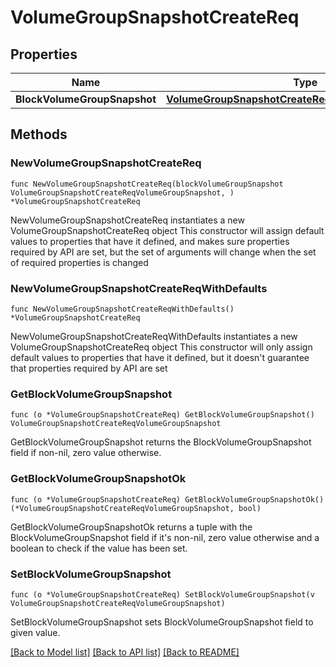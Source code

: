 # VolumeGroupSnapshotCreateReq

## Properties

Name | Type | Description | Notes
------------ | ------------- | ------------- | -------------
**BlockVolumeGroupSnapshot** | [**VolumeGroupSnapshotCreateReqVolumeGroupSnapshot**](VolumeGroupSnapshotCreateReqVolumeGroupSnapshot.md) |  | 

## Methods

### NewVolumeGroupSnapshotCreateReq

`func NewVolumeGroupSnapshotCreateReq(blockVolumeGroupSnapshot VolumeGroupSnapshotCreateReqVolumeGroupSnapshot, ) *VolumeGroupSnapshotCreateReq`

NewVolumeGroupSnapshotCreateReq instantiates a new VolumeGroupSnapshotCreateReq object
This constructor will assign default values to properties that have it defined,
and makes sure properties required by API are set, but the set of arguments
will change when the set of required properties is changed

### NewVolumeGroupSnapshotCreateReqWithDefaults

`func NewVolumeGroupSnapshotCreateReqWithDefaults() *VolumeGroupSnapshotCreateReq`

NewVolumeGroupSnapshotCreateReqWithDefaults instantiates a new VolumeGroupSnapshotCreateReq object
This constructor will only assign default values to properties that have it defined,
but it doesn't guarantee that properties required by API are set

### GetBlockVolumeGroupSnapshot

`func (o *VolumeGroupSnapshotCreateReq) GetBlockVolumeGroupSnapshot() VolumeGroupSnapshotCreateReqVolumeGroupSnapshot`

GetBlockVolumeGroupSnapshot returns the BlockVolumeGroupSnapshot field if non-nil, zero value otherwise.

### GetBlockVolumeGroupSnapshotOk

`func (o *VolumeGroupSnapshotCreateReq) GetBlockVolumeGroupSnapshotOk() (*VolumeGroupSnapshotCreateReqVolumeGroupSnapshot, bool)`

GetBlockVolumeGroupSnapshotOk returns a tuple with the BlockVolumeGroupSnapshot field if it's non-nil, zero value otherwise
and a boolean to check if the value has been set.

### SetBlockVolumeGroupSnapshot

`func (o *VolumeGroupSnapshotCreateReq) SetBlockVolumeGroupSnapshot(v VolumeGroupSnapshotCreateReqVolumeGroupSnapshot)`

SetBlockVolumeGroupSnapshot sets BlockVolumeGroupSnapshot field to given value.



[[Back to Model list]](../README.md#documentation-for-models) [[Back to API list]](../README.md#documentation-for-api-endpoints) [[Back to README]](../README.md)


